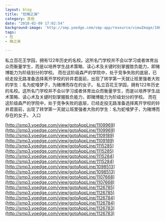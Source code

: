 ```yaml
---
layout: blog
title: "狂赌之渊"
category: 其他
date: "2018-02-09 17:02:54"
background-image: 'http://smp.yoedge.com/smp-app/resource/viewImage/1000650appline.png'
tags:
- 狂
- 赌之渊

---
```

私立百花王学园，拥有122年历史的名校。这所名门学校并不会以学习或者体育出众而衡量学生，而是以培养学生战术策略、读心术及关键时刻掌握胜负能力，即赌博能力为阶级划分的学校。 而在这阶级森严的学院中，处于竞争失败的底层，已经走投无路准备选择离开学校的铃井君面前，出现了转学第一天就让班里强者大败的学生：名为蛇喰梦子，为赌博而存在的女子。
私立百花王学园，拥有122年历史的名校。这所名门学校并不会以学习或者体育出众而衡量学生，而是以培养学生战术策略、读心术及关键时刻掌握胜负能力，即赌博能力为阶级划分的学校。 而在这阶级森严的学院中，处于竞争失败的底层，已经走投无路准备选择离开学校的铃井君面前，出现了转学第一天就让班里强者大败的学生：名为蛇喰梦子，为赌博而存在的女子。
入口

[http://smp3.yoedge.com/view/gotoAppLine/1109969](http://smp3.yoedge.com/view/gotoAppLine/1109969)
[http://smp3.yoedge.com/view/gotoAppLine/1109189](http://smp3.yoedge.com/view/gotoAppLine/1109189)
[http://smp3.yoedge.com/view/gotoAppLine/1115285](http://smp3.yoedge.com/view/gotoAppLine/1115285)
[http://smp3.yoedge.com/view/gotoAppLine/1115284](http://smp3.yoedge.com/view/gotoAppLine/1115284)
[http://smp3.yoedge.com/view/gotoAppLine/1098513](http://smp3.yoedge.com/view/gotoAppLine/1098513)
[http://smp3.yoedge.com/view/gotoAppLine/1107668](http://smp3.yoedge.com/view/gotoAppLine/1107668)
[http://smp3.yoedge.com/view/gotoAppLine/1126785](http://smp3.yoedge.com/view/gotoAppLine/1126785)
[http://smp3.yoedge.com/view/gotoAppLine/1126784](http://smp3.yoedge.com/view/gotoAppLine/1126784)
[http://smp3.yoedge.com/view/gotoAppLine/1126783](http://smp3.yoedge.com/view/gotoAppLine/1126783)

        
